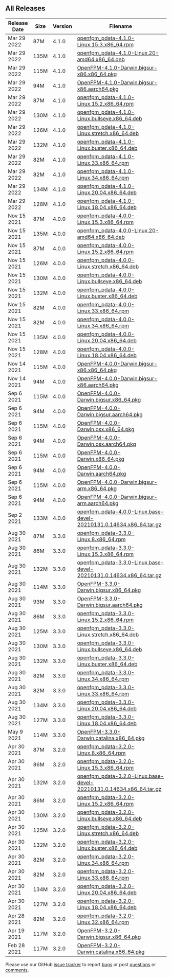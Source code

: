 ## All Releases

 **Release Date** | **Size** | **Version** | **Filename** |
 ------------ | ----------- | ----------------- | -------- |
  Mar 29  2022 | 87M | 4.1.0 | [openfpm_pdata-4.1.0-Linux.15.3.x86_64.rpm](http://openfpm.mpi-cbg.de/upload/super_bundles/openfpm_pdata-4.1.0-Linux.15.3.x86_64.rpm) |
  Mar 29  2022 | 135M | 4.1.0 | [openfpm_pdata-4.1.0-Linux.20-amd64.x86_64.deb](http://openfpm.mpi-cbg.de/upload/super_bundles/openfpm_pdata-4.1.0-Linux.20-amd64.x86_64.deb) |
 Mar 29  2022 | 115M | 4.1.0 | [OpenFPM-4.1.0-Darwin.bigsur-x86.x86_64.pkg](http://openfpm.mpi-cbg.de/upload/super_bundles/OpenFPM-4.1.0-Darwin.bigsur-x86.x86_64.pkg) |
  Mar 29  2022 | 94M | 4.1.0 | [OpenFPM-4.1.0-Darwin.bigsur-x86.aarch64.pkg](http://openfpm.mpi-cbg.de/upload/super_bundles/OpenFPM-4.1.0-Darwin.bigsur-x86.aarch64.pkg) |
  Mar 29  2022 | 87M | 4.1.0 | [openfpm_pdata-4.1.0-Linux.15.2.x86_64.rpm](http://openfpm.mpi-cbg.de/upload/super_bundles/openfpm_pdata-4.1.0-Linux.15.2.x86_64.rpm) |
 Mar 29  2022 | 130M | 4.1.0 | [openfpm_pdata-4.1.0-Linux.bullseye.x86_64.deb](http://openfpm.mpi-cbg.de/upload/super_bundles/openfpm_pdata-4.1.0-Linux.bullseye.x86_64.deb) |
 Mar 29  2022 | 126M | 4.1.0 | [openfpm_pdata-4.1.0-Linux.stretch.x86_64.deb](http://openfpm.mpi-cbg.de/upload/super_bundles/openfpm_pdata-4.1.0-Linux.stretch.x86_64.deb) |
 Mar 29  2022 | 132M | 4.1.0 | [openfpm_pdata-4.1.0-Linux.buster.x86_64.deb](http://openfpm.mpi-cbg.de/upload/super_bundles/openfpm_pdata-4.1.0-Linux.buster.x86_64.deb) |
  Mar 29  2022 | 82M | 4.1.0 | [openfpm_pdata-4.1.0-Linux.33.x86_64.rpm](http://openfpm.mpi-cbg.de/upload/super_bundles/openfpm_pdata-4.1.0-Linux.33.x86_64.rpm) |
  Mar 29  2022 | 82M | 4.1.0 | [openfpm_pdata-4.1.0-Linux.34.x86_64.rpm](http://openfpm.mpi-cbg.de/upload/super_bundles/openfpm_pdata-4.1.0-Linux.34.x86_64.rpm) |
 Mar 29  2022 | 134M | 4.1.0 | [openfpm_pdata-4.1.0-Linux.20.04.x86_64.deb](http://openfpm.mpi-cbg.de/upload/super_bundles/openfpm_pdata-4.1.0-Linux.20.04.x86_64.deb) |
 Mar 29  2022 | 128M | 4.1.0 | [openfpm_pdata-4.1.0-Linux.18.04.x86_64.deb](http://openfpm.mpi-cbg.de/upload/super_bundles/openfpm_pdata-4.1.0-Linux.18.04.x86_64.deb) |
  Nov 15  2021 | 87M | 4.0.0 | [openfpm_pdata-4.0.0-Linux.15.3.x86_64.rpm](http://openfpm.mpi-cbg.de/upload/super_bundles/openfpm_pdata-4.0.0-Linux.15.3.x86_64.rpm) |
 Nov 15  2021 | 135M | 4.0.0 | [openfpm_pdata-4.0.0-Linux.20-amd64.x86_64.deb](http://openfpm.mpi-cbg.de/upload/super_bundles/openfpm_pdata-4.0.0-Linux.20-amd64.x86_64.deb) |
  Nov 15  2021 | 87M | 4.0.0 | [openfpm_pdata-4.0.0-Linux.15.2.x86_64.rpm](http://openfpm.mpi-cbg.de/upload/super_bundles/openfpm_pdata-4.0.0-Linux.15.2.x86_64.rpm) |
 Nov 15  2021 | 126M | 4.0.0 | [openfpm_pdata-4.0.0-Linux.stretch.x86_64.deb](http://openfpm.mpi-cbg.de/upload/super_bundles/openfpm_pdata-4.0.0-Linux.stretch.x86_64.deb) |
 Nov 15  2021 | 130M | 4.0.0 | [openfpm_pdata-4.0.0-Linux.bullseye.x86_64.deb](http://openfpm.mpi-cbg.de/upload/super_bundles/openfpm_pdata-4.0.0-Linux.bullseye.x86_64.deb) |
 Nov 15  2021 | 132M | 4.0.0 | [openfpm_pdata-4.0.0-Linux.buster.x86_64.deb](http://openfpm.mpi-cbg.de/upload/super_bundles/openfpm_pdata-4.0.0-Linux.buster.x86_64.deb) |
  Nov 15  2021 | 82M | 4.0.0 | [openfpm_pdata-4.0.0-Linux.33.x86_64.rpm](http://openfpm.mpi-cbg.de/upload/super_bundles/openfpm_pdata-4.0.0-Linux.33.x86_64.rpm) |
  Nov 15  2021 | 82M | 4.0.0 | [openfpm_pdata-4.0.0-Linux.34.x86_64.rpm](http://openfpm.mpi-cbg.de/upload/super_bundles/openfpm_pdata-4.0.0-Linux.34.x86_64.rpm) |
 Nov 15  2021 | 135M | 4.0.0 | [openfpm_pdata-4.0.0-Linux.20.04.x86_64.deb](http://openfpm.mpi-cbg.de/upload/super_bundles/openfpm_pdata-4.0.0-Linux.20.04.x86_64.deb) |
 Nov 15  2021 | 128M | 4.0.0 | [openfpm_pdata-4.0.0-Linux.18.04.x86_64.deb](http://openfpm.mpi-cbg.de/upload/super_bundles/openfpm_pdata-4.0.0-Linux.18.04.x86_64.deb) |
 Nov 14  2021 | 115M | 4.0.0 | [OpenFPM-4.0.0-Darwin.bigsur-x86.x86_64.pkg](http://openfpm.mpi-cbg.de/upload/super_bundles/OpenFPM-4.0.0-Darwin.bigsur-x86.x86_64.pkg) |
  Nov 14  2021 | 94M | 4.0.0 | [OpenFPM-4.0.0-Darwin.bigsur-x86.aarch64.pkg](http://openfpm.mpi-cbg.de/upload/super_bundles/OpenFPM-4.0.0-Darwin.bigsur-x86.aarch64.pkg) |
 Sep  6  2021 | 115M | 4.0.0 | [OpenFPM-4.0.0-Darwin.bigsur.x86_64.pkg](http://openfpm.mpi-cbg.de/upload/super_bundles/OpenFPM-4.0.0-Darwin.bigsur.x86_64.pkg) |
  Sep  6  2021 | 94M | 4.0.0 | [OpenFPM-4.0.0-Darwin.bigsur.aarch64.pkg](http://openfpm.mpi-cbg.de/upload/super_bundles/OpenFPM-4.0.0-Darwin.bigsur.aarch64.pkg) |
 Sep  6  2021 | 115M | 4.0.0 | [OpenFPM-4.0.0-Darwin.osx.x86_64.pkg](http://openfpm.mpi-cbg.de/upload/super_bundles/OpenFPM-4.0.0-Darwin.osx.x86_64.pkg) |
  Sep  6  2021 | 94M | 4.0.0 | [OpenFPM-4.0.0-Darwin.osx.aarch64.pkg](http://openfpm.mpi-cbg.de/upload/super_bundles/OpenFPM-4.0.0-Darwin.osx.aarch64.pkg) |
 Sep  6  2021 | 115M | 4.0.0 | [OpenFPM-4.0.0-Darwin.x86_64.pkg](http://openfpm.mpi-cbg.de/upload/super_bundles/OpenFPM-4.0.0-Darwin.x86_64.pkg) |
  Sep  6  2021 | 94M | 4.0.0 | [OpenFPM-4.0.0-Darwin.aarch64.pkg](http://openfpm.mpi-cbg.de/upload/super_bundles/OpenFPM-4.0.0-Darwin.aarch64.pkg) |
 Sep  6  2021 | 115M | 4.0.0 | [OpenFPM-4.0.0-Darwin.bigsur-arm.x86_64.pkg](http://openfpm.mpi-cbg.de/upload/super_bundles/OpenFPM-4.0.0-Darwin.bigsur-arm.x86_64.pkg) |
  Sep  6  2021 | 94M | 4.0.0 | [OpenFPM-4.0.0-Darwin.bigsur-arm.aarch64.pkg](http://openfpm.mpi-cbg.de/upload/super_bundles/OpenFPM-4.0.0-Darwin.bigsur-arm.aarch64.pkg) |
 Sep  2  2021 | 133M | 4.0.0 | [openfpm_pdata-4.0.0-Linux.base-devel-20210131.0.14634.x86_64.tar.gz](http://openfpm.mpi-cbg.de/upload/super_bundles/openfpm_pdata-4.0.0-Linux.base-devel-20210131.0.14634.x86_64.tar.gz) |
  Aug 30  2021 | 87M | 3.3.0 | [openfpm_pdata-3.3.0-Linux.8.x86_64.rpm](http://openfpm.mpi-cbg.de/upload/super_bundles/openfpm_pdata-3.3.0-Linux.8.x86_64.rpm) |
  Aug 30  2021 | 86M | 3.3.0 | [openfpm_pdata-3.3.0-Linux.15.3.x86_64.rpm](http://openfpm.mpi-cbg.de/upload/super_bundles/openfpm_pdata-3.3.0-Linux.15.3.x86_64.rpm) |
 Aug 30  2021 | 132M | 3.3.0 | [openfpm_pdata-3.3.0-Linux.base-devel-20210131.0.14634.x86_64.tar.gz](http://openfpm.mpi-cbg.de/upload/super_bundles/openfpm_pdata-3.3.0-Linux.base-devel-20210131.0.14634.x86_64.tar.gz) |
 Aug 30  2021 | 114M | 3.3.0 | [OpenFPM-3.3.0-Darwin.bigsur.x86_64.pkg](http://openfpm.mpi-cbg.de/upload/super_bundles/OpenFPM-3.3.0-Darwin.bigsur.x86_64.pkg) |
  Aug 30  2021 | 93M | 3.3.0 | [OpenFPM-3.3.0-Darwin.bigsur.aarch64.pkg](http://openfpm.mpi-cbg.de/upload/super_bundles/OpenFPM-3.3.0-Darwin.bigsur.aarch64.pkg) |
  Aug 30  2021 | 86M | 3.3.0 | [openfpm_pdata-3.3.0-Linux.15.2.x86_64.rpm](http://openfpm.mpi-cbg.de/upload/super_bundles/openfpm_pdata-3.3.0-Linux.15.2.x86_64.rpm) |
 Aug 30  2021 | 125M | 3.3.0 | [openfpm_pdata-3.3.0-Linux.stretch.x86_64.deb](http://openfpm.mpi-cbg.de/upload/super_bundles/openfpm_pdata-3.3.0-Linux.stretch.x86_64.deb) |
 Aug 30  2021 | 130M | 3.3.0 | [openfpm_pdata-3.3.0-Linux.bullseye.x86_64.deb](http://openfpm.mpi-cbg.de/upload/super_bundles/openfpm_pdata-3.3.0-Linux.bullseye.x86_64.deb) |
 Aug 30  2021 | 132M | 3.3.0 | [openfpm_pdata-3.3.0-Linux.buster.x86_64.deb](http://openfpm.mpi-cbg.de/upload/super_bundles/openfpm_pdata-3.3.0-Linux.buster.x86_64.deb) |
  Aug 30  2021 | 82M | 3.3.0 | [openfpm_pdata-3.3.0-Linux.34.x86_64.rpm](http://openfpm.mpi-cbg.de/upload/super_bundles/openfpm_pdata-3.3.0-Linux.34.x86_64.rpm) |
  Aug 30  2021 | 82M | 3.3.0 | [openfpm_pdata-3.3.0-Linux.33.x86_64.rpm](http://openfpm.mpi-cbg.de/upload/super_bundles/openfpm_pdata-3.3.0-Linux.33.x86_64.rpm) |
 Aug 30  2021 | 134M | 3.3.0 | [openfpm_pdata-3.3.0-Linux.20.04.x86_64.deb](http://openfpm.mpi-cbg.de/upload/super_bundles/openfpm_pdata-3.3.0-Linux.20.04.x86_64.deb) |
 Aug 30  2021 | 127M | 3.3.0 | [openfpm_pdata-3.3.0-Linux.18.04.x86_64.deb](http://openfpm.mpi-cbg.de/upload/super_bundles/openfpm_pdata-3.3.0-Linux.18.04.x86_64.deb) |
 May  9  2021 | 114M | 3.3.0 | [OpenFPM-3.3.0-Darwin.catalina.x86_64.pkg](http://openfpm.mpi-cbg.de/upload/super_bundles/OpenFPM-3.3.0-Darwin.catalina.x86_64.pkg) |
  Apr 30  2021 | 87M | 3.2.0 | [openfpm_pdata-3.2.0-Linux.8.x86_64.rpm](http://openfpm.mpi-cbg.de/upload/super_bundles/openfpm_pdata-3.2.0-Linux.8.x86_64.rpm) |
  Apr 30  2021 | 86M | 3.2.0 | [openfpm_pdata-3.2.0-Linux.15.3.x86_64.rpm](http://openfpm.mpi-cbg.de/upload/super_bundles/openfpm_pdata-3.2.0-Linux.15.3.x86_64.rpm) |
 Apr 30  2021 | 132M | 3.2.0 | [openfpm_pdata-3.2.0-Linux.base-devel-20210131.0.14634.x86_64.tar.gz](http://openfpm.mpi-cbg.de/upload/super_bundles/openfpm_pdata-3.2.0-Linux.base-devel-20210131.0.14634.x86_64.tar.gz) |
  Apr 30  2021 | 86M | 3.2.0 | [openfpm_pdata-3.2.0-Linux.15.2.x86_64.rpm](http://openfpm.mpi-cbg.de/upload/super_bundles/openfpm_pdata-3.2.0-Linux.15.2.x86_64.rpm) |
 Apr 30  2021 | 130M | 3.2.0 | [openfpm_pdata-3.2.0-Linux.bullseye.x86_64.deb](http://openfpm.mpi-cbg.de/upload/super_bundles/openfpm_pdata-3.2.0-Linux.bullseye.x86_64.deb) |
 Apr 30  2021 | 125M | 3.2.0 | [openfpm_pdata-3.2.0-Linux.stretch.x86_64.deb](http://openfpm.mpi-cbg.de/upload/super_bundles/openfpm_pdata-3.2.0-Linux.stretch.x86_64.deb) |
 Apr 30  2021 | 132M | 3.2.0 | [openfpm_pdata-3.2.0-Linux.buster.x86_64.deb](http://openfpm.mpi-cbg.de/upload/super_bundles/openfpm_pdata-3.2.0-Linux.buster.x86_64.deb) |
  Apr 30  2021 | 82M | 3.2.0 | [openfpm_pdata-3.2.0-Linux.34.x86_64.rpm](http://openfpm.mpi-cbg.de/upload/super_bundles/openfpm_pdata-3.2.0-Linux.34.x86_64.rpm) |
  Apr 30  2021 | 82M | 3.2.0 | [openfpm_pdata-3.2.0-Linux.33.x86_64.rpm](http://openfpm.mpi-cbg.de/upload/super_bundles/openfpm_pdata-3.2.0-Linux.33.x86_64.rpm) |
 Apr 30  2021 | 134M | 3.2.0 | [openfpm_pdata-3.2.0-Linux.20.04.x86_64.deb](http://openfpm.mpi-cbg.de/upload/super_bundles/openfpm_pdata-3.2.0-Linux.20.04.x86_64.deb) |
 Apr 30  2021 | 127M | 3.2.0 | [openfpm_pdata-3.2.0-Linux.18.04.x86_64.deb](http://openfpm.mpi-cbg.de/upload/super_bundles/openfpm_pdata-3.2.0-Linux.18.04.x86_64.deb) |
  Apr 28  2021 | 82M | 3.2.0 | [openfpm_pdata-3.2.0-Linux.32.x86_64.rpm](http://openfpm.mpi-cbg.de/upload/super_bundles/openfpm_pdata-3.2.0-Linux.32.x86_64.rpm) |
 Apr 19  2021 | 117M | 3.2.0 | [OpenFPM-3.2.0-Darwin.bigsur.x86_64.pkg](http://openfpm.mpi-cbg.de/upload/super_bundles/OpenFPM-3.2.0-Darwin.bigsur.x86_64.pkg) |
 Feb 28  2021 | 117M | 3.2.0 | [OpenFPM-3.2.0-Darwin.catalina.x86_64.pkg](http://openfpm.mpi-cbg.de/upload/super_bundles/OpenFPM-3.2.0-Darwin.catalina.x86_64.pkg) |

Please use our GitHub [issue tracker](https://github.com/mosaic-group/openfpm/issues)
to report [bugs](https://github.com/mosaic-group/openfpm/issues/new?labels=bug)
or post [questions](https://github.com/mosaic-group/openfpm/issues/new?labels=question) or [comments](https://github.com/mosaic-group/openfpm/issues/new?labels=comment).

